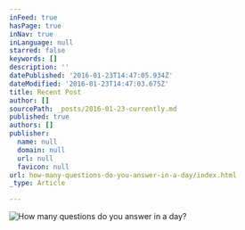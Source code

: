 ```yaml
---
inFeed: true
hasPage: true
inNav: true
inLanguage: null
starred: false
keywords: []
description: ''
datePublished: '2016-01-23T14:47:05.934Z'
dateModified: '2016-01-23T14:47:03.675Z'
title: Recent Post
author: []
sourcePath: _posts/2016-01-23-currently.md
published: true
authors: []
publisher:
  name: null
  domain: null
  url: null
  favicon: null
url: how-many-questions-do-you-answer-in-a-day/index.html
_type: Article

---
```

![How many questions do you answer in a day?](https://the-grid-user-content.s3-us-west-2.amazonaws.com/5c92d28d-49c2-4688-870c-9cacc7244487.jpg)